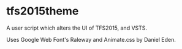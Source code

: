 # tfs2015theme
A user script which alters the UI of TFS2015, and VSTS.

Uses Google Web Font's Raleway and Animate.css by Daniel Eden.
